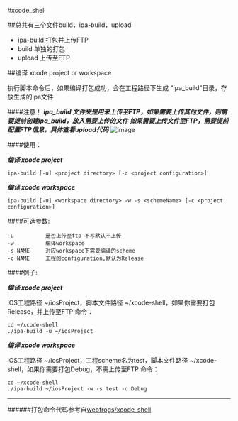 #xcode_shell

##总共有三个文件build，ipa-build，upload
* ipa-build 打包并上传FTP
* build 单独的打包
* upload 上传至FTP


##编译 xcode project or workspace

执行脚本命令后，如果编译打包成功，会在工程路径下生成 "ipa_build"目录，存放生成的ipa文件

####注意！
***ipa_build 文件夹是用来上传至FTP，如果需要上传其他文件，则需要提前创建ipa_build，放入需要上传的文件***
***如果需要上传文件至FTP，需要提前配置FTP信息，具体查看upload代码***
![image](https://github.com/winterWD/xcode_shell/screenshot.jpg)

####使用：  

***编译 xcode project***

	ipa-build [-u] <project directory> [-c <project configuration>]

***编译 xcode workspace***

	ipa-build [-u] <workspace directory> -w -s <schemeName> [-c <project configuration>]

####可选参数:

	-u          是否上传至ftp 不写默认不上传
	-w          编译workspace
	-s NAME     对应workspace下需要编译的scheme
	-c NAME     工程的configuration,默认为Release
	
####例子:

***编译 xcode project***
    
iOS工程路径 ~/iosProject，脚本文件路径 ~/xcode-shell，如果你需要打包Release，并上传至FTP 命令：

	cd ~/xcode-shell
	./ipa-build -u ~/iosProject

***编译 xcode workspace***

iOS工程路径 ~/iosProject，工程scheme名为test，脚本文件路径 ~/xcode-shell，如果你需要打包Debug，不需上传至FTP 命令：

	cd ~/xcode-shell
	./ipa-build ~/iosProject -w -s test -c Debug

----
######打包命令代码参考自[webfrogs/xcode_shell](https://github.com/webfrogs/xcode_shell.git)
